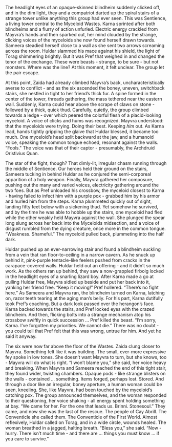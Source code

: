 The headlight eyes of an opaque-skinned blindheim suddenly clicked off, and in the dim light, they and a compatriot darted up the spiral stairs of a strange tower unlike anything this group had ever seen. This was Sentience, a living tower central to the Myceloid Wastes. Karna sprinted after both blindheims and a flurry of action unfurled. Electric energy crackled from Mayvra’s hands and then sparked out, her mind clouded by the strange, clicking voices of the myceloids she now found herself drawn towards. Sameera steadied herself close to a wall as she sent two arrows screaming across the room. Huldar slammed his mace against his shield, the light of Torag shimmering brightly. But it was Pref that weighed in and changed the tenor of the exchange. These were beasts - strange, to be sure - but not monsters. Where was the line? At this moment, it felt unclear. The group let the pair escape.

At this point, Zaida had already climbed Mayvra’s back, uncharacteristically averse to conflict - and as the six ascended the boney, uneven, switchback stairs, she nestled in tight to her friend’s thick fur. A spine formed in the center of the tower, threads gathering, the mass tethered near the eastern wall. Suddenly, Karna could hear above the scrape of claws on stone - followed by a thick, quick thud. Carefully, quietly, the group climbed towards a ledge - over which peered the colorful flesh of a placid-looking myceloid. A voice of clicks and hums was recognized. Mayvra understood: that the myceloids were trying. Doing their best. Keeping *him* out. As Karna lead, hands tightly gripping the glaive that Huldar blessed, it became too much. One myceloid’s head split backward at the jaw, and a humanoid voice, speaking the common tongue echoed, resonant against the walls. “Fools." The voice was that of their captor - presumably, the Archdruid Oristivius Quan.

The star of the fight, though? That dimly-lit, irregular chasm running through the middle of Sentience. Our heroes held their ground on the stairs, Sameera tucking in behind Huldar as he conjured the semi-corporeal apparition of a holy weapon. Finally, Mayvra gathered her composure, pushing out the many and varied voices, electricity gathering around the two foes. But as Pref unloaded his crossbow, the myceloid closest to Karna - having failed to infect him with a purple pox - grabbed him by his armor and hurled him from the steps. Karna plummeted quickly out of sight, landing fifty feet below with a sickening thud. Yet somehow he survived, and by the time he was able to hobble up the stairs, one myceloid had fled while the other weakly held Mayvra against the wall. She plunged the spear long slung across her back into the Myceloids midsection, and a voice of disgust rumbled from the dying creature, once more in the common tongue. “Weakness. Shameful.” The myceloid pulled back, plummeting into the half dark.

Huldar pushed up an ever-narrowing stair and found a blindheim suckling from a vein that ran floor-to-ceiling in a narrow cavern. As he snuck up behind it, pink-purple tentacle-like feelers pushed from cracks in the carapace-covered walls. Huldar held out an offering - and it didn’t so much work. As the others ran up behind, they saw a now-grappled firbolg locked in the headlight eyes of a snarling lizard boy. After Karna made a go at pulling Huldar free, Mayvra sidled up beside and put her back into it, yanking her friend free. “Keep it moving!” Pref hollered. “There’s no fight here.” As Sameera and Mayvra ran, the blindheim turned on Karna, latching on, razor teeth tearing at the aging man’s belly. For his part, Karna dutifully took Pref’s coaching. But a dark look passed over the herangon’s face. Karna backed towards the stairs, and Pref locked eyes with the crazed blindheim. And then, flicking bolts into a strange mechanism atop his crossbow swiftly in quick succession … Pref killed the beast. “I’m sorry, Karna. I’ve forgotten my priorities. We cannot die.” There was no doubt - you could tell that Pref felt that this was wrong, untrue for him. And yet he said it anyway.

The six were now far above the floor of the Wastes. Zaida clung closer to Mayvra. Something felt like it was building. The small, ever-more expressive fey spoke in low tones. She doesn’t want Mayvra to turn, but she knows, too - Mayvra will do what is right. “I won’t blame you,” she said, her voice heavy and breaking. When Mayvra and Sameera reached the end of this tight stair, they found wider, twisting chambers. Opaque pods - like strange blisters on the walls - contained … something. Items forged, perhaps lost. Stored. And through a door like an irregular, boney aperture, a human woman could be seen, kneeling. She, like Mayvra, had been touched by the myceloid’s catching pox. The group announced themselves, and the woman responded to their questioning, her voice shaking - all energy spent holding something at bay. “We came for her. For the one that leads us. Brinni. Stonesoul.” They came, and now she was the last of the rescue. The people of Cay Abrill. The Conventicle she called them. The Conventicle of the First World. Almost reflexively, Huldar called on Torag, and in a wide circle, wounds healed. The woman breathed in a jagged, halting breath. “Bless you,” she said. “Now - hurry. There isn’t much time - and there are … things you must know … if you care to survive.”

